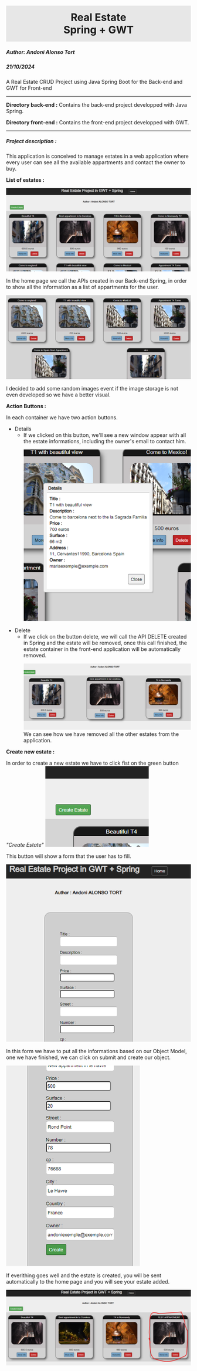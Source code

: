 <h1
style="background:#e7e7e7;
text-align:center;
padding: 15px 0;"
>Real Estate <br/>Spring + GWT</h1>
<h5>Author: Andoni Alonso Tort</h5>
<h5>21/10/2024</h5>

A Real Estate CRUD Project using Java Spring Boot for the Back-end and GWT for Front-end
<hr/>

<b>Directory back-end :</b> 
Contains the back-end project developped with Java Spring.

<b>Directory front-end :</b>
Contains the front-end project developped with GWT.

<hr/>


<h5>Project description :</h5>

This application is conceived to manage estates in a web application where every user can see all the available appartments and contact the owner to buy.


<b>List of estates :</b>

![](./project-images/1_main_page.png)

In the home page we call the APIs created in our Back-end Spring, in order to show all the information as a list of appartments for the user.

![](./project-images/2_main_page.png)

I decided to add some random images event if the image storage is not even developed so we have a better visual.

<b>Action Buttons :</b>

In each container we have two action buttons.

<ul>
    <li>
        Details
        <ul>
            <li>If we clicked on this button, we'll see a new window appear with all the estate informations, including the owner's email to contact him.

![](project-images/3_details.png)
            </li>
        </ul>
    </li>
    <li>Delete
        <ul>
            <li> If we click on the button delete, we will call the API DELETE created in Spring and the estate will be removed, once this call finished, the estate container in the front-end application will be automatically removed.

![](project-images/4_delete.png) We can see how we have removed all the other estates from the application.
            </li>
        </ul>
    </li>
</ul>

<b>Create new estate :</b>

In order to create a new estate we have to click fist on the green button <i>"Create Estate"</i>
![](project-images/5_create_button.png)

This button will show a form that the user has to fill.

![](project-images/6_create_form.png)

In this form we have to put all the informations based on our Object Model,
one we have finished, we can click on submit and create our object.

![](project-images/7_create_submit.png)

If everithing goes well and the estate is created, you will be sent automatically to the home page and you will see your estate added.

![](project-images/8_estate_added.png)
